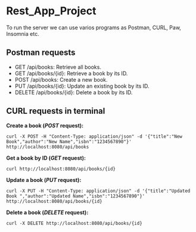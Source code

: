 # Rest_App_Project
To run the server we can use varios programs as Postman, CURL, Paw, Insomnia etc.

## Postman requests
- GET /api/books: Retrieve all books.
- GET /api/books/{id}: Retrieve a book by its ID.
- POST /api/books: Create a new book.
- PUT /api/books/{id}: Update an existing book by its ID.
- DELETE /api/books/{id}: Delete a book by its ID.
## CURL requests in terminal
**Create a book (_POST_ request):**
```
curl -X POST -H "Content-Type: application/json" -d '{"title":"New Book","author":"New Name","isbn":"1234567890"}' http://localhost:8080/api/books
```
**Get a book by ID (_GET_ request):**
```
curl http://localhost:8080/api/books/{id}
```
**Update a book (_PUT_ request):**
```
curl -X PUT -H "Content-Type: application/json" -d '{"title":"Updated Book ","author":"Updated Name","isbn":"1234567890"}' http://localhost:8080/api/books/{id}
```
**Delete a book (_DELETE_ request):**
```
curl -X DELETE http://localhost:8080/api/books/{id}
```
